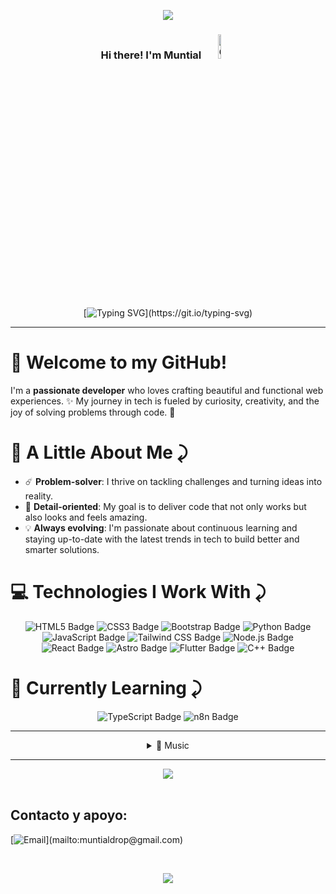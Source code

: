 <div align="center">
  
 ![](https://capsule-render.vercel.app/api?type=waving&color=gradient&height=100&section=header)
</div>



<div align="center">
  <h3>
  Hi there! I'm Muntial
  <img src="https://media.tenor.com/stwEJrjgtwYAAAAi/wave-hi.gif" alt="Gif de saludo" height="10%" width="10%">
  </h3>
</div>

<br>
<div align="center">
  
[![Typing SVG](https://readme-typing-svg.demolab.com?font=JetBrains&size=17&pause=400&color=8283FF&center=true&vCenter=true&random=false&width=435&lines=%E2%98%84%EF%B8%8F+Transforming+ideas+into+reality...;%E2%98%95+Code%2C+coffee+and+passion...;%F0%9F%8E%A7+Coding+to+the+rhythm+of+music...;%F0%9F%8E%B5+Where+notes+become+bits...;%F0%9F%8E%B6+And+melodies+become+algorithms...)](https://git.io/typing-svg)
</div>

---

# 👋 Welcome to my GitHub!

I'm a **passionate developer** who loves crafting beautiful and functional web experiences. ✨ My journey in tech is fueled by curiosity, creativity, and the joy of solving problems through code. 🚀  


# 🌟 A Little About Me ⤸

- ☄️ **Problem-solver**: I thrive on tackling challenges and turning ideas into reality.
- 🎯 **Detail-oriented**: My goal is to deliver code that not only works but also looks and feels amazing.  
- 💡 **Always evolving**: I'm passionate about continuous learning and staying up-to-date with the latest trends in tech to build better and smarter solutions. 

# 💻 Technologies I Work With ⤸

<div>
  <p align="center">
    <img src="https://img.shields.io/badge/HTML5-E34F26?style=for-the-badge&logo=html5&logoColor=white" alt="HTML5 Badge">
    <img src="https://img.shields.io/badge/CSS3-1572B6?style=for-the-badge&logo=css3&logoColor=white" alt="CSS3 Badge">
    <img src="https://img.shields.io/badge/Bootstrap-563D7C?style=for-the-badge&logo=bootstrap&logoColor=white" alt="Bootstrap Badge">
    <img src="https://img.shields.io/badge/Python-FFD43B?style=for-the-badge&logo=python&logoColor=blue" alt="Python Badge">
    <img src="https://img.shields.io/badge/JavaScript-323330?style=for-the-badge&logo=javascript&logoColor=F7DF1E" alt="JavaScript Badge">
    <img src="https://img.shields.io/badge/Tailwind_CSS-38B2AC?style=for-the-badge&logo=tailwind-css&logoColor=white" alt="Tailwind CSS Badge">
    <img src="https://img.shields.io/badge/Node.js-43853D?style=for-the-badge&logo=node.js&logoColor=white" alt="Node.js Badge">
    <img src="https://img.shields.io/badge/React-20232A?style=for-the-badge&logo=react&logoColor=61DAFB" alt="React Badge">
    <img src="https://img.shields.io/badge/Astro-0C1324?style=for-the-badge&logo=astro&logoColor=F6392F" alt="Astro Badge">
    <img src="https://img.shields.io/badge/Flutter-02569B?style=for-the-badge&logo=flutter&logoColor=white" alt="Flutter Badge">
    <img src="https://img.shields.io/badge/C++-00599C?style=for-the-badge&logo=c%2B%2B&logoColor=white" alt="C++ Badge">
  </p>
</div>

# 🌱 Currently Learning ⤸

<div>
  <p align="center">
    <img src="https://img.shields.io/badge/TypeScript-007ACC?style=for-the-badge&logo=typescript&logoColor=white" alt="TypeScript Badge">
    <img src="https://img.shields.io/badge/n8n-FF6133?style=for-the-badge&logo=n8n&logoColor=white" alt="n8n Badge">
  </p>
</div>


---
<div align="center">
<details align="center">
  <summary>🎵 Music</summary>
  
![Alt text](https://spotify-recently-played-readme.vercel.app/api?user=31t5ldnl22dk6cziqtedriwbgera)
</details>
</div>

---

<div align="center">
  <img src="https://visitor-badge.laobi.icu/badge?page_id=Kaizzer-z&left_color=indigo&right_color=slategray"  />
</div>

<br>
 
## Contacto y apoyo:

[![Email](https://img.shields.io/badge/muntialdrop@gmail.com-email_personal_(respuesta_lenta)-D14836?style=for-the-badge&logo=gmail&logoColor=white&labelColor=101010)](mailto:muntialdrop@gmail.com)
  
<br>
<div align="center"> 
  
 ![](https://capsule-render.vercel.app/api?type=waving&color=gradient&height=100&section=footer)
</div>



